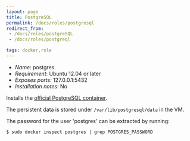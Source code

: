 ```yaml
---
layout: page
title: PostgreSQL
permalink: /docs/roles/postgresql
redirect_from:
 - /docs/roles/postgreSQL
 - /docs/roles/postgreql

tags: docker,role
---
```


* *Name*: postgres
* *Requirement*: Ubuntu 12.04 or later
* *Exposes ports:* 127.0.0.1:5432
* *Installation notes*: No

Installs the [official PostgreSQL container](https://hub.docker.com/_postgres/).

The persistent data is stored under `/var/lib/postgresql/data` in the VM.

The password for the user 'postgres' can be extracted by running:

    $ sudo docker inspect postgres | grep POSTGRES_PASSWORD
